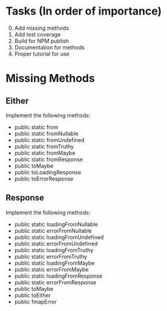 # Tasks (In order of importance)
0) Add missing methods
1) Add test coverage
2) Build for NPM publish
3) Documentation for methods
4) Proper tutorial for use

# Missing Methods

## Either
Implement the following methods:
- public static from
- public static fromNullable
- public static fromUndefined
- public static fromTruthy
- public static fromMaybe
- public static fromResponse
- public toMaybe
- public toLoadingResponse
- public toErrorResponse

## Response
Implement the following methods:
- public static loadingFromNullable
- public static errorFromNullable
- public static loadingFromUndefined
- public static errorFromUndefined
- public static loadingFromTruthy
- public static errorFromTruthy
- public static loadingFromMaybe
- public static errorFromMaybe
- public static loadingFromResponse
- public static errorFromResponse
- public toMaybe
- public toEither
- public fmapError

